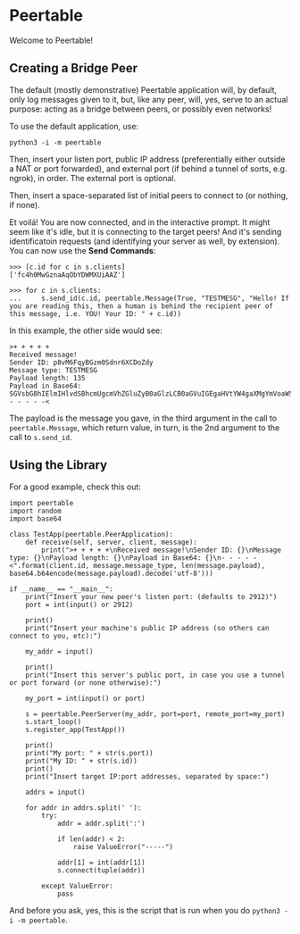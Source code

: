 # Peertable

Welcome to Peertable!

## Creating a Bridge Peer

The default (mostly demonstrative) Peertable application will,
by default, only log messages given to it, but, like any peer, will,
yes, serve to an actual purpose: acting as a bridge between peers, or
possibly even networks!

To use the default application, use:

    python3 -i -m peertable
    
Then, insert your listen port, public IP address (preferentially either
outside a NAT or port forwarded), and external port (if behind a tunnel
of sorts, e.g. ngrok), in order. The external port is optional.

Then, insert a space-separated list of initial peers to connect to (or
nothing, if none).

Et voilá! You are now connected, and in the interactive prompt. It might
seem like it's idle, but it is connecting to the target peers! And it's
sending identificatoin requests (and identifying your server as well, by
extension). You can now use the **Send Commands**:

    >>> [c.id for c in s.clients]
    ['fc4h0MwGznaAqObYDWMXUiAAZ']
    
    >>> for c in s.clients:
    ...     s.send_id(c.id, peertable.Message(True, "TESTMESG", "Hello! If you are reading this, then a human is behind the recipient peer of this message, i.e. YOU! Your ID: " + c.id))
    
In this example, the other side would see:

    >+ + + + +
    Received message!
    Sender ID: p8vM6FqyBGzm0Sdnr6XCDoZdy
    Message type: TESTMESG
    Payload length: 135
    Payload in Base64: SGVsbG8hIElmIHlvdSBhcmUgcmVhZGluZyB0aGlzLCB0aGVuIGEgaHVtYW4gaXMgYmVoaW5kIHRoZSByZWNpcGllbnQgcGVlciBvZiB0aGlzIG1lc3NhZ2UsIGkuZS4gWU9VISBZb3VyIElEOiBmYzRoME13R3puYUFxT2JZRFdNWFVpQUFa
    - - - - -<
    
The payload is the message you gave, in the third argument in the call to `peertable.Message`, which return value, in turn, is the 2nd argument to the call to `s.send_id`.

## Using the Library

For a good example, check this out:

    import peertable
    import random
    import base64

    class TestApp(peertable.PeerApplication):
        def receive(self, server, client, message):
            print(">+ + + + +\nReceived message!\nSender ID: {}\nMessage type: {}\nPayload length: {}\nPayload in Base64: {}\n- - - - -<".format(client.id, message.message_type, len(message.payload), base64.b64encode(message.payload).decode('utf-8')))

    if __name__ == "__main__":
        print("Insert your new peer's listen port: (defaults to 2912)")
        port = int(input() or 2912)
        
        print()
        print("Insert your machine's public IP address (so others can connect to you, etc):")
        
        my_addr = input()
        
        print()
        print("Insert this server's public port, in case you use a tunnel or port forward (or none otherwise):")
        
        my_port = int(input() or port)
        
        s = peertable.PeerServer(my_addr, port=port, remote_port=my_port)
        s.start_loop()
        s.register_app(TestApp())
        
        print()
        print("My port: " + str(s.port))
        print("My ID: " + str(s.id))
        print()
        print("Insert target IP:port addresses, separated by space:")
        
        addrs = input()
        
        for addr in addrs.split(' '):
            try:    
                addr = addr.split(':')
            
                if len(addr) < 2:
                    raise ValueError("-----")
                
                addr[1] = int(addr[1])
                s.connect(tuple(addr))
                
            except ValueError:
                pass
                
And before you ask, yes, this is the script that is run when you do `python3 -i -m peertable`.